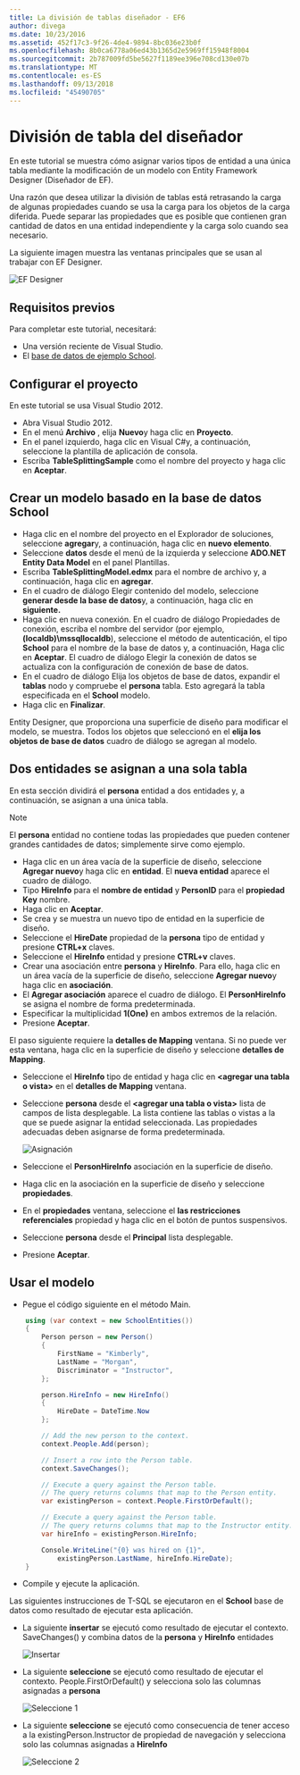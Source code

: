 ```yaml
---
title: La división de tablas diseñador - EF6
author: divega
ms.date: 10/23/2016
ms.assetid: 452f17c3-9f26-4de4-9894-8bc036e23b0f
ms.openlocfilehash: 8b0ca6778a06ed43b1365d2e5969ff15948f8004
ms.sourcegitcommit: 2b787009fd5be5627f1189ee396e708cd130e07b
ms.translationtype: MT
ms.contentlocale: es-ES
ms.lasthandoff: 09/13/2018
ms.locfileid: "45490705"
---
```

# <a name="designer-table-splitting"></a>División de tabla del diseñador
En este tutorial se muestra cómo asignar varios tipos de entidad a una única tabla mediante la modificación de un modelo con Entity Framework Designer (Diseñador de EF).

Una razón que desea utilizar la división de tablas está retrasando la carga de algunas propiedades cuando se usa la carga para los objetos de la carga diferida. Puede separar las propiedades que es posible que contienen gran cantidad de datos en una entidad independiente y la carga solo cuando sea necesario.

La siguiente imagen muestra las ventanas principales que se usan al trabajar con EF Designer.

![EF Designer](~/ef6/media/efdesigner.png)

## <a name="prerequisites"></a>Requisitos previos

Para completar este tutorial, necesitará:

- Una versión reciente de Visual Studio.
- El [base de datos de ejemplo School](~/ef6/resources/school-database.md).

## <a name="set-up-the-project"></a>Configurar el proyecto

En este tutorial se usa Visual Studio 2012.

-   Abra Visual Studio 2012.
-   En el menú **Archivo** , elija **Nuevo**y haga clic en **Proyecto**.
-   En el panel izquierdo, haga clic en Visual C\#y, a continuación, seleccione la plantilla de aplicación de consola.
-   Escriba **TableSplittingSample** como el nombre del proyecto y haga clic en **Aceptar**.

## <a name="create-a-model-based-on-the-school-database"></a>Crear un modelo basado en la base de datos School

-   Haga clic en el nombre del proyecto en el Explorador de soluciones, seleccione **agregar**y, a continuación, haga clic en **nuevo elemento**.
-   Seleccione **datos** desde el menú de la izquierda y seleccione **ADO.NET Entity Data Model** en el panel Plantillas.
-   Escriba **TableSplittingModel.edmx** para el nombre de archivo y, a continuación, haga clic en **agregar**.
-   En el cuadro de diálogo Elegir contenido del modelo, seleccione **generar desde la base de datos**y, a continuación, haga clic en **siguiente.**
-   Haga clic en nueva conexión. En el cuadro de diálogo Propiedades de conexión, escriba el nombre del servidor (por ejemplo, **(localdb)\\mssqllocaldb**), seleccione el método de autenticación, el tipo **School** para el nombre de la base de datos y, a continuación, Haga clic en **Aceptar**.
    El cuadro de diálogo Elegir la conexión de datos se actualiza con la configuración de conexión de base de datos.
-   En el cuadro de diálogo Elija los objetos de base de datos, expandir el **tablas** nodo y compruebe el **persona** tabla. Esto agregará la tabla especificada en el **School** modelo.
-   Haga clic en **Finalizar**.

Entity Designer, que proporciona una superficie de diseño para modificar el modelo, se muestra. Todos los objetos que seleccionó en el **elija los objetos de base de datos** cuadro de diálogo se agregan al modelo.

## <a name="map-two-entities-to-a-single-table"></a>Dos entidades se asignan a una sola tabla

En esta sección dividirá el **persona** entidad a dos entidades y, a continuación, se asignan a una única tabla.

> [!NOTE]
> El **persona** entidad no contiene todas las propiedades que pueden contener grandes cantidades de datos; simplemente sirve como ejemplo.

-   Haga clic en un área vacía de la superficie de diseño, seleccione **Agregar nuevo**y haga clic en **entidad**.
    El **nueva entidad** aparece el cuadro de diálogo.
-   Tipo **HireInfo** para el **nombre de entidad** y **PersonID** para el **propiedad Key** nombre.
-   Haga clic en **Aceptar**.
-   Se crea y se muestra un nuevo tipo de entidad en la superficie de diseño.
-   Seleccione el **HireDate** propiedad de la **persona** tipo de entidad y presione **CTRL+x** claves.
-   Seleccione el **HireInfo** entidad y presione **CTRL+v** claves.
-   Crear una asociación entre **persona** y **HireInfo**. Para ello, haga clic en un área vacía de la superficie de diseño, seleccione **Agregar nuevo**y haga clic en **asociación**.
-   El **Agregar asociación** aparece el cuadro de diálogo. El **PersonHireInfo** se asigna el nombre de forma predeterminada.
-   Especificar la multiplicidad **1(One)** en ambos extremos de la relación.
-   Presione **Aceptar**.

El paso siguiente requiere la **detalles de Mapping** ventana. Si no puede ver esta ventana, haga clic en la superficie de diseño y seleccione **detalles de Mapping**.

-   Seleccione el **HireInfo** tipo de entidad y haga clic en **&lt;agregar una tabla o vista&gt;** en el **detalles de Mapping** ventana.
-   Seleccione **persona** desde el **&lt;agregar una tabla o vista&gt;** lista de campos de lista desplegable. La lista contiene las tablas o vistas a la que se puede asignar la entidad seleccionada.
    Las propiedades adecuadas deben asignarse de forma predeterminada.

    ![Asignación](~/ef6/media/mapping.png)

-   Seleccione el **PersonHireInfo** asociación en la superficie de diseño.
-   Haga clic en la asociación en la superficie de diseño y seleccione **propiedades**.
-   En el **propiedades** ventana, seleccione el **las restricciones referenciales** propiedad y haga clic en el botón de puntos suspensivos.
-   Seleccione **persona** desde el **Principal** lista desplegable.
-   Presione **Aceptar**.

 

## <a name="use-the-model"></a>Usar el modelo

-   Pegue el código siguiente en el método Main.

``` csharp
    using (var context = new SchoolEntities())
    {
        Person person = new Person()
        {
            FirstName = "Kimberly",
            LastName = "Morgan",
            Discriminator = "Instructor",
        };

        person.HireInfo = new HireInfo()
        {
            HireDate = DateTime.Now
        };

        // Add the new person to the context.
        context.People.Add(person);

        // Insert a row into the Person table.  
        context.SaveChanges();

        // Execute a query against the Person table.
        // The query returns columns that map to the Person entity.
        var existingPerson = context.People.FirstOrDefault();

        // Execute a query against the Person table.
        // The query returns columns that map to the Instructor entity.
        var hireInfo = existingPerson.HireInfo;

        Console.WriteLine("{0} was hired on {1}",
            existingPerson.LastName, hireInfo.HireDate);
    }
```
-   Compile y ejecute la aplicación.

Las siguientes instrucciones de T-SQL se ejecutaron en el **School** base de datos como resultado de ejecutar esta aplicación. 

-   La siguiente **insertar** se ejecutó como resultado de ejecutar el contexto. SaveChanges() y combina datos de la **persona** y **HireInfo** entidades

    ![Insertar](~/ef6/media/insert.png)

-   La siguiente **seleccione** se ejecutó como resultado de ejecutar el contexto. People.FirstOrDefault() y selecciona solo las columnas asignadas a **persona**

    ![Seleccione 1](~/ef6/media/select1.png)

-   La siguiente **seleccione** se ejecutó como consecuencia de tener acceso a la existingPerson.Instructor de propiedad de navegación y selecciona solo las columnas asignadas a **HireInfo**

    ![Seleccione 2](~/ef6/media/select2.png)
